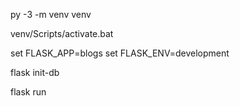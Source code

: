 
py -3 -m venv venv

venv/Scripts/activate.bat

set FLASK_APP=blogs
set FLASK_ENV=development

flask init-db

flask run

